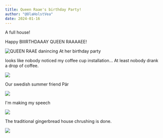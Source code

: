 ```yaml
---
title: Queen Raae's birthday Party!
author: "@OlaHolstVea"
date: 2024-01-16
---
```


A full house!

Happy BIIIRTHDAAAY QUEEN RAAAAEE!

![QUEEN RAAE danincing At her birthday party](https://pbs.twimg.com/media/GD5YbkDWgAMa5IK?format=jpg&name=small)


looks like nobody noticed my coffee cup installation... At least nobody drank a drop of coffee.

![](https://pbs.twimg.com/media/GD0XH86WsAAQCcp?format=jpg&name=small)

Our swedish summer friend Pär

![](https://scontent.fosl3-2.fna.fbcdn.net/v/t39.30808-6/418895585_10159512345261700_2553432077733250596_n.jpg?stp=cp6_dst-jpg&_nc_cat=104&ccb=1-7&_nc_sid=dd5e9f&_nc_ohc=fABYcU-lBgQAX_uxZI9&_nc_ht=scontent.fosl3-2.fna&oh=00_AfDhfwyRdvm-DESsjhWoqHmjPw8Wo99wZgxu0znmBAhgPg&oe=65A9ADFD)

I'm making my speech

![](https://scontent.fosl3-2.fna.fbcdn.net/v/t39.30808-6/419138525_10159512346031700_7963927502002507247_n.jpg?stp=cp6_dst-jpg&_nc_cat=104&ccb=1-7&_nc_sid=dd5e9f&_nc_ohc=Vwa_aLshNUIAX9jPjnK&_nc_ht=scontent.fosl3-2.fna&oh=00_AfAmaedgYzy02yy_LS7dWB6OpgUS9aeynsX2N6hCb1R6eg&oe=65AA302E)


The traditional gingerbread house chrushing is done.

![](https://scontent.fosl3-2.fna.fbcdn.net/v/t39.30808-6/419155859_10159512346121700_4124605011136454417_n.jpg?stp=cp6_dst-jpg&_nc_cat=104&ccb=1-7&_nc_sid=dd5e9f&_nc_ohc=CPvgqD188q4AX8ENMJf&_nc_ht=scontent.fosl3-2.fna&oh=00_AfCbu8U01RPb_djeRNc22ZWsER7E19wBTGWErhblNwA4sg&oe=65A8FEDC)